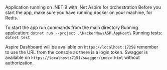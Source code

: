 Application running on .NET 9 with .Net Aspire for orchestration
Before you start the app, make sure you have running docker on your machine, for Redis.

To start the app run commands from the main directory
Running application: `dotnet run --project .\HackerNewsASP.AppHost\`
Running tests: `dotnet test`
	
Aspire Dashboard will be available on `https://localhost:17258` remember to use the URL from the console as there is a login token.
Swagger is available on `https://localhost:7151/swagger/index.html` without authorization.
